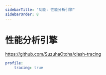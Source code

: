 ```yaml
---
sidebarTitle: "功能: 性能分析引擎"
sidebarOrder: 8
---
```


# 性能分析引擎

https://github.com/SuzuhaOtoha/clash-tracing

```yaml
profile:
    tracing: true
```

